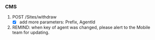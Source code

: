 ### CMS

1. POST /Sites/withdraw
    - [x] add more parameters: Prefix, AgentId

2. REMIND: when key of agent was changed, please alert to the Mobile team for updating.
